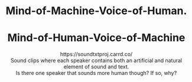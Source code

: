 # <div align="center"> Mind-of-Machine-Voice-of-Human. </div>
# <div align="center"> Mind-of-Human-Voice-of-Machine </div>
<div align="center"> https://soundtxtproj.carrd.co/ </div>

<div align="center"> Sound clips where each speaker contains both an artificial and natural element of sound and text. </div>
<div align="center"> Is there one speaker that sounds more human though? If so, why? </div>
